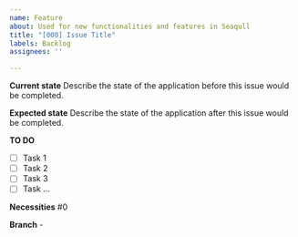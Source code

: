 ```yaml
---
name: Feature
about: Used for new functionalities and features in Seaqull
title: "[000] Issue Title"
labels: Backlog
assignees: ''

---
```


**Current state**
Describe the state of the application before this issue would be completed.

**Expected state**
Describe the state of the application after this issue would be completed.

**TO DO**
- [ ] Task 1
- [ ] Task 2
- [ ] Task 3
- [ ] Task ...

**Necessities**
#0

**Branch**
<issue-number>-<issue-name>
